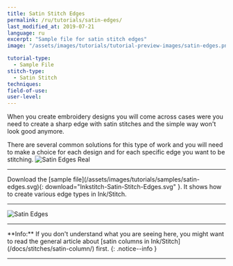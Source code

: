 ```yaml
---
title: Satin Stitch Edges
permalink: /ru/tutorials/satin-edges/
last_modified_at: 2019-07-21
language: ru
excerpt: "Sample file for satin stitch edges"
image: "/assets/images/tutorials/tutorial-preview-images/satin-edges.png"

tutorial-type:
  - Sample File
stitch-type: 
  - Satin Stitch
techniques:
field-of-use:
user-level: 
---
```

When you create embroidery designs you will come across cases were you need to create a sharp edge with satin stitches and the simple way won't look good anymore.

There are several common solutions for this type of work and you will need to make a choice for each design and for each specific edge you want to be stitching.
![Satin Edges Real](/assets/images/tutorials/tutorial-preview-images/satin-edges.png)

<hr>
Download the [sample file](/assets/images/tutorials/samples/satin-edges.svg){: download="Inkstitch-Satin-Stitch-Edges.svg" }. It shows how to create various edge types in Ink/Stitch.
<hr>

![Satin Edges](/assets/images/tutorials/samples/satin-edges.svg)

<hr>
**Info:** If you don't understand what you are seeing here, you might want to read the general article about [satin columns in Ink/Stitch](/docs/stitches/satin-column/) first.
{: .notice--info }
<hr>
